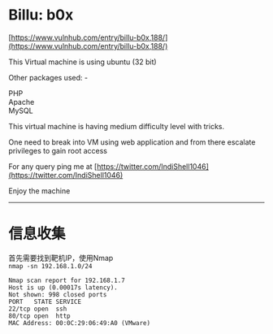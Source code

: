 # Billu: b0x

[https://www.vulnhub.com/entry/billu-b0x,188/](https://www.vulnhub.com/entry/billu-b0x,188/)

This Virtual machine is using ubuntu \(32 bit\)

Other packages used: -

PHP  
Apache  
MySQL

This virtual machine is having medium difficulty level with tricks.

One need to break into VM using web application and from there escalate privileges to gain root access

For any query ping me at [https://twitter.com/IndiShell1046](https://twitter.com/IndiShell1046)

Enjoy the machine

---

# 信息收集

首先需要找到靶机IP，使用Nmap  
`nmap -sn 192.168.1.0/24`
```
Nmap scan report for 192.168.1.7
Host is up (0.00017s latency).
Not shown: 998 closed ports
PORT   STATE SERVICE
22/tcp open  ssh
80/tcp open  http
MAC Address: 00:0C:29:06:49:A0 (VMware)

```




